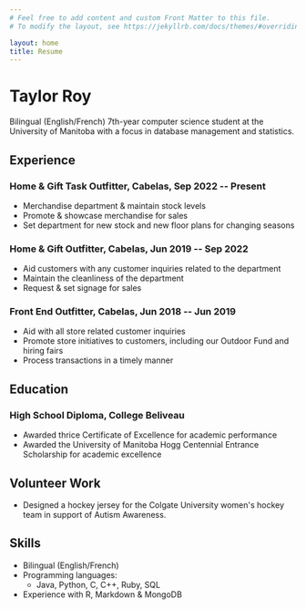```yaml
---
# Feel free to add content and custom Front Matter to this file.
# To modify the layout, see https://jekyllrb.com/docs/themes/#overriding-theme-defaults

layout: home
title: Resume
---
```


# Taylor Roy

Bilingual (English/French) 7th-year computer science student at the University of Manitoba with a focus in database management and statistics.

## Experience

### Home & Gift Task Outfitter, Cabelas, Sep 2022 -- Present
- Merchandise department & maintain stock levels
- Promote & showcase merchandise for sales
- Set department for new stock and new floor plans for changing seasons 

### Home & Gift Outfitter, Cabelas, Jun 2019 -- Sep 2022
- Aid customers with any customer inquiries related to the department
- Maintain the cleanliness of the department
- Request & set signage for sales

### Front End Outfitter, Cabelas, Jun 2018 -- Jun 2019
- Aid with all store related customer inquiries
- Promote store initiatives to customers, including our Outdoor Fund and hiring fairs
- Process transactions in a timely manner

## Education

### High School Diploma, College Beliveau
- Awarded thrice Certificate of Excellence for academic performance
- Awarded the University of Manitoba Hogg Centennial Entrance Scholarship for academic excellence

## Volunteer Work
- Designed a hockey jersey for the Colgate University women's hockey team in support of Autism Awareness.

## Skills
- Bilingual (English/French)
- Programming languages: 
  - Java, Python, C, C++, Ruby, SQL
- Experience with R, Markdown & MongoDB
